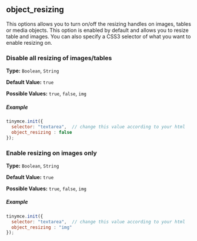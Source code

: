 ## object_resizing

This options allows you to turn on/off the resizing handles on images, tables or media objects. This option is enabled by default and allows you to resize table and images. You can also specify a CSS3 selector of what you want to enable resizing on.

### Disable all resizing of images/tables

**Type:** `Boolean`, `String`

**Default Value:** `true`

**Possible Values:** `true`, `false`, `img`

##### Example

```js
tinymce.init({
  selector: "textarea",  // change this value according to your html
  object_resizing : false
});
```

### Enable resizing on images only

**Type:** `Boolean`, `String`

**Default Value:** `true`

**Possible Values:** `true`, `false`, `img`

##### Example

```js
tinymce.init({
  selector: "textarea",  // change this value according to your html
  object_resizing : "img"
});
```
